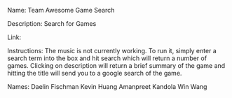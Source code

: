 
Name: Team Awesome Game Search

Description: Search for Games

Link:

Instructions: The music is not currently working. To run it, simply enter a search term into the box and hit search which will return a number of games. Clicking on description will return a brief summary of the game and hitting the title will send you to a google search of the game. 

Names:
Daelin Fischman
Kevin Huang
Amanpreet Kandola
Win Wang




